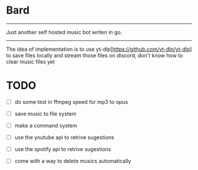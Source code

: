 # Bard
---

Just another self hosted music bot writen in go.

---

The idea of implementation is to use yt-dlp[https://github.com/yt-dlp/yt-dlp] to save files locally and stream those files on discord, don't know how to clear music files yet

# TODO

- [ ] do some test in ffmpeg speed for mp3 to opus
- [ ] save music to file system
- [ ] make a command system
- [ ] use the youtube api to retrive sugestions
- [ ] use the spotify api to retrive sugestions
- [ ] come with a way to delete musics automatically

